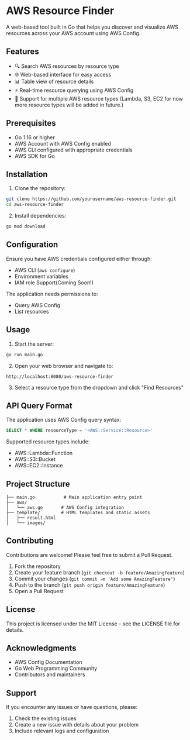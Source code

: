 # AWS Resource Finder

A web-based tool built in Go that helps you discover and visualize AWS resources across your AWS account using AWS Config.

## Features

- 🔍 Search AWS resources by resource type
- 🌐 Web-based interface for easy access
- 📊 Table view of resource details
- ⚡ Real-time resource querying using AWS Config
- 🔄 Support for multiple AWS resource types (Lambda, S3, EC2 for now more resource types will be added in future.)

## Prerequisites

- Go 1.16 or higher
- AWS Account with AWS Config enabled
- AWS CLI configured with appropriate credentials
- AWS SDK for Go

## Installation

1. Clone the repository:
```bash
git clone https://github.com/yourusername/aws-resource-finder.git
cd aws-resource-finder
```

2. Install dependencies:
```bash
go mod download
```

## Configuration

Ensure you have AWS credentials configured either through:
- AWS CLI (`aws configure`)
- Environment variables
- IAM role Support(Coming Soon!)

The application needs permissions to:
- Query AWS Config
- List resources

## Usage

1. Start the server:
```bash
go run main.go
```

2. Open your web browser and navigate to:
```
http://localhost:8080/aws-resource-finder
```

3. Select a resource type from the dropdown and click "Find Resources"

## API Query Format

The application uses AWS Config query syntax:
```sql
SELECT * WHERE resourceType = '<AWS::Service::Resource>'
```

Supported resource types include:
- AWS::Lambda::Function
- AWS::S3::Bucket
- AWS::EC2::Instance

## Project Structure

```
├── main.go           # Main application entry point
├── aws/
│   └── aws.go       # AWS Config integration
├── template/        # HTML templates and static assets
│   ├── result.html
│   └── images/
```

## Contributing

Contributions are welcome! Please feel free to submit a Pull Request.

1. Fork the repository
2. Create your feature branch (`git checkout -b feature/AmazingFeature`)
3. Commit your changes (`git commit -m 'Add some AmazingFeature'`)
4. Push to the branch (`git push origin feature/AmazingFeature`)
5. Open a Pull Request

## License

This project is licensed under the MIT License - see the LICENSE file for details.

## Acknowledgments

- AWS Config Documentation
- Go Web Programming Community
- Contributors and maintainers

## Support

If you encounter any issues or have questions, please:
1. Check the existing issues
2. Create a new issue with details about your problem
3. Include relevant logs and configuration
